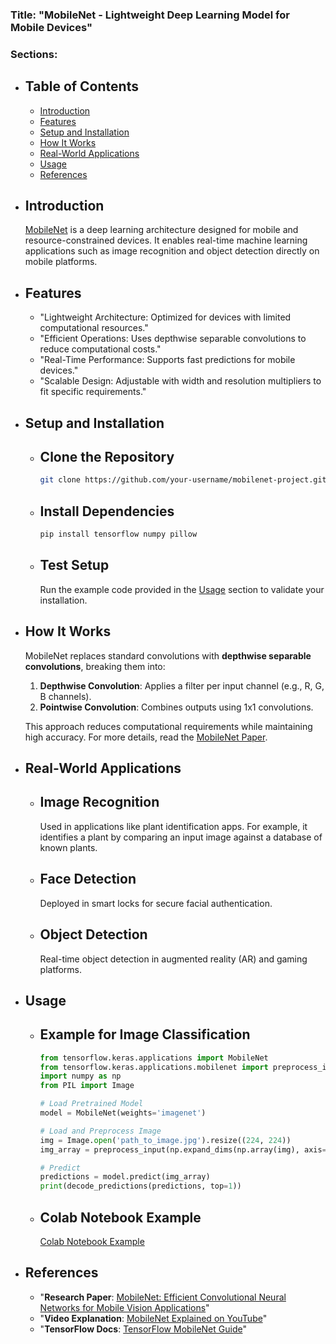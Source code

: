 ### Title: "MobileNet - Lightweight Deep Learning Model for Mobile Devices"

### Sections:
  - ## Table of Contents
      - [Introduction](#introduction)
      - [Features](#features)
      - [Setup and Installation](#setup-and-installation)
      - [How It Works](#how-it-works)
      - [Real-World Applications](#real-world-applications)
      - [Usage](#usage)
      - [References](#references)

  - ## Introduction
      [MobileNet](https://arxiv.org/abs/1704.04861) is a deep learning architecture designed for mobile and resource-constrained devices. It enables real-time machine learning applications such as image recognition and object detection directly on mobile platforms.

  - ## Features
      - "Lightweight Architecture: Optimized for devices with limited computational resources."
      - "Efficient Operations: Uses depthwise separable convolutions to reduce computational costs."
      - "Real-Time Performance: Supports fast predictions for mobile devices."
      - "Scalable Design: Adjustable with width and resolution multipliers to fit specific requirements."

  - ## Setup and Installation
      - ## Clone the Repository
          ```bash
          git clone https://github.com/your-username/mobilenet-project.git
          ```

      - ## Install Dependencies
          ```bash
          pip install tensorflow numpy pillow
          ```

      - ## Test Setup
          Run the example code provided in the [Usage](#usage) section to validate your installation.

  - ## How It Works
      MobileNet replaces standard convolutions with **depthwise separable convolutions**, breaking them into:
      1. **Depthwise Convolution**: Applies a filter per input channel (e.g., R, G, B channels).
      2. **Pointwise Convolution**: Combines outputs using 1x1 convolutions.

      This approach reduces computational requirements while maintaining high accuracy. For more details, read the [MobileNet Paper](https://arxiv.org/abs/1704.04861).

  - ## Real-World Applications
      - ## Image Recognition
          Used in applications like plant identification apps. For example, it identifies a plant by comparing an input image against a database of known plants.

      - ## Face Detection
          Deployed in smart locks for secure facial authentication.

      - ## Object Detection
          Real-time object detection in augmented reality (AR) and gaming platforms.

  - ## Usage
      - ## Example for Image Classification
          ```python
          from tensorflow.keras.applications import MobileNet
          from tensorflow.keras.applications.mobilenet import preprocess_input, decode_predictions
          import numpy as np
          from PIL import Image

          # Load Pretrained Model
          model = MobileNet(weights='imagenet')

          # Load and Preprocess Image
          img = Image.open('path_to_image.jpg').resize((224, 224))
          img_array = preprocess_input(np.expand_dims(np.array(img), axis=0))

          # Predict
          predictions = model.predict(img_array)
          print(decode_predictions(predictions, top=1))
          ```

      - ## Colab Notebook Example
          [Colab Notebook Example](https://colab.research.google.com/drive/1I_F1Q49XzH1__xPCwY39yVwnAemegVLv?authuser=0)

  - ## References
      - "**Research Paper**: [MobileNet: Efficient Convolutional Neural Networks for Mobile Vision Applications](https://arxiv.org/abs/1704.04861)"
      - "**Video Explanation**: [MobileNet Explained on YouTube](https://youtu.be/96q1wKG9Xcw)"
      - "**TensorFlow Docs**: [TensorFlow MobileNet Guide](https://www.tensorflow.org/lite/models/convert)"
